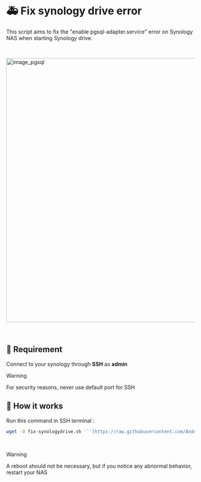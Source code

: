 # 🚑 Fix synology drive error

This script aims to fix the "enable pgsql-adapter.service"  error on Synology NAS when starting Synology drive.

&nbsp;

<img width="705" alt="image_pgsql" src="https://github.com/Andorrann/fix-synologydrive/assets/166614997/786b2077-b54c-42aa-b483-ac33b9989f25">

&nbsp;

## 📑 Requirement
Connect to your synology through **SSH** as **admin**

> [!WARNING]
> For security reasons,  never use default port for SSH

## 🔨 How it works

Run this command in SSH terminal : 
```bash
wget -O fix-synologydrive.sh '``[https://raw.githubusercontent.com/Andorrann/fix-synologydrive/main/fix-synologydrive.sh](https://raw.githubusercontent.com/Andorrann/fix-synologydrive/main/fix-synologydrive.sh)``' && chmod +x fix-synologydrive.sh && ./fix-synologydrive.sh
```
&nbsp;
> [!WARNING]
> A reboot should not be necessary, but if you notice any abnormal behavior, restart your NAS
